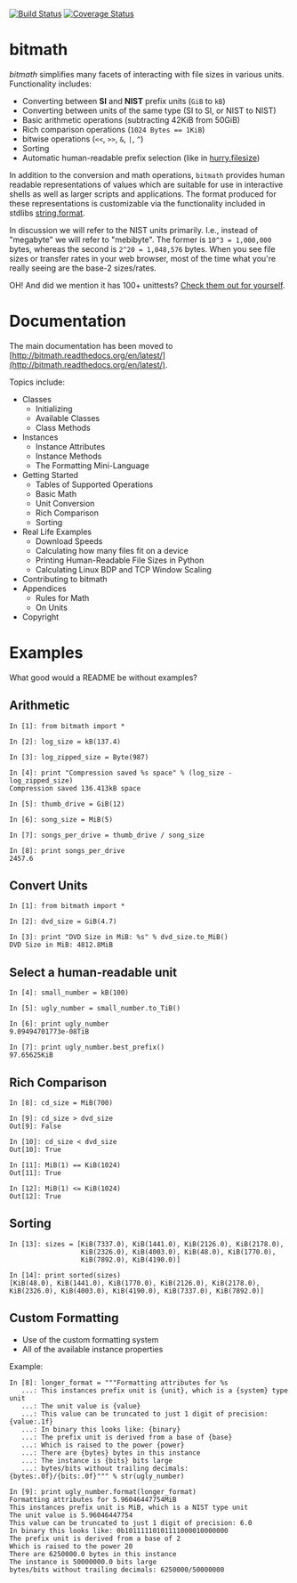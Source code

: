 
[![Build Status](https://api.travis-ci.org/tbielawa/bitmath.png)](https://travis-ci.org/tbielawa/bitmath/)
[![Coverage Status](https://img.shields.io/coveralls/tbielawa/bitmath.svg)](https://coveralls.io/r/tbielawa/bitmath?branch=master)

bitmath
=======
*bitmath* simplifies many facets of interacting with file sizes in
various units. Functionality includes:

* Converting between **SI** and **NIST** prefix units (``GiB`` to ``kB``)
* Converting between units of the same type (SI to SI, or NIST to NIST)
* Basic arithmetic operations (subtracting 42KiB from 50GiB)
* Rich comparison operations (``1024 Bytes == 1KiB``)
* bitwise operations (``<<``, ``>>``, ``&``, ``|``, ``^``)
* Sorting
* Automatic human-readable prefix selection (like in [hurry.filesize](https://pypi.python.org/pypi/hurry.filesize))

In addition to the conversion and math operations, `bitmath` provides
human readable representations of values which are suitable for use in
interactive shells as well as larger scripts and applications. The
format produced for these representations is customizable via the
functionality included in stdlibs
[string.format](https://docs.python.org/2/library/string.html).

In discussion we will refer to the NIST units primarily. I.e., instead
of "megabyte" we will refer to "mebibyte". The former is ``10^3 =
1,000,000`` bytes, whereas the second is ``2^20 = 1,048,576``
bytes. When you see file sizes or transfer rates in your web browser,
most of the time what you're really seeing are the base-2 sizes/rates.

OH! And did we mention it has 100+ unittests? [Check them out for
yourself](https://github.com/tbielawa/bitmath/tree/master/tests]).


Documentation
=============

The main documentation has been moved to
[http://bitmath.readthedocs.org/en/latest/](http://bitmath.readthedocs.org/en/latest/).

Topics include:

* Classes
  * Initializing
  * Available Classes
  * Class Methods
* Instances
  * Instance Attributes
  * Instance Methods
  * The Formatting Mini-Language
* Getting Started
  * Tables of Supported Operations
  * Basic Math
  * Unit Conversion
  * Rich Comparison
  * Sorting
* Real Life Examples
  * Download Speeds
  * Calculating how many files fit on a device
  * Printing Human-Readable File Sizes in Python
  * Calculating Linux BDP and TCP Window Scaling
* Contributing to bitmath
* Appendices
  * Rules for Math
  * On Units
* Copyright


Examples
========

What good would a README be without examples?

## Arithmetic

    In [1]: from bitmath import *

    In [2]: log_size = kB(137.4)

    In [3]: log_zipped_size = Byte(987)

    In [4]: print "Compression saved %s space" % (log_size - log_zipped_size)
    Compression saved 136.413kB space

    In [5]: thumb_drive = GiB(12)

    In [6]: song_size = MiB(5)

    In [7]: songs_per_drive = thumb_drive / song_size

    In [8]: print songs_per_drive
    2457.6

## Convert Units

    In [1]: from bitmath import *

    In [2]: dvd_size = GiB(4.7)

    In [3]: print "DVD Size in MiB: %s" % dvd_size.to_MiB()
    DVD Size in MiB: 4812.8MiB

## Select a human-readable unit

    In [4]: small_number = kB(100)

    In [5]: ugly_number = small_number.to_TiB()

    In [6]: print ugly_number
    9.09494701773e-08TiB

    In [7]: print ugly_number.best_prefix()
    97.65625KiB


## Rich Comparison

    In [8]: cd_size = MiB(700)

    In [9]: cd_size > dvd_size
    Out[9]: False

    In [10]: cd_size < dvd_size
    Out[10]: True

    In [11]: MiB(1) == KiB(1024)
    Out[11]: True

    In [12]: MiB(1) <= KiB(1024)
    Out[12]: True

## Sorting

    In [13]: sizes = [KiB(7337.0), KiB(1441.0), KiB(2126.0), KiB(2178.0),
                      KiB(2326.0), KiB(4003.0), KiB(48.0), KiB(1770.0),
                      KiB(7892.0), KiB(4190.0)]

    In [14]: print sorted(sizes)
    [KiB(48.0), KiB(1441.0), KiB(1770.0), KiB(2126.0), KiB(2178.0),
    KiB(2326.0), KiB(4003.0), KiB(4190.0), KiB(7337.0), KiB(7892.0)]

## Custom Formatting

* Use of the custom formatting system
* All of the available instance properties

Example:

    In [8]: longer_format = """Formatting attributes for %s
       ...: This instances prefix unit is {unit}, which is a {system} type unit
       ...: The unit value is {value}
       ...: This value can be truncated to just 1 digit of precision: {value:.1f}
       ...: In binary this looks like: {binary}
       ...: The prefix unit is derived from a base of {base}
       ...: Which is raised to the power {power}
       ...: There are {bytes} bytes in this instance
       ...: The instance is {bits} bits large
       ...: bytes/bits without trailing decimals: {bytes:.0f}/{bits:.0f}""" % str(ugly_number)

    In [9]: print ugly_number.format(longer_format)
    Formatting attributes for 5.96046447754MiB
    This instances prefix unit is MiB, which is a NIST type unit
    The unit value is 5.96046447754
    This value can be truncated to just 1 digit of precision: 6.0
    In binary this looks like: 0b10111110101111000010000000
    The prefix unit is derived from a base of 2
    Which is raised to the power 20
    There are 6250000.0 bytes in this instance
    The instance is 50000000.0 bits large
    bytes/bits without trailing decimals: 6250000/50000000
